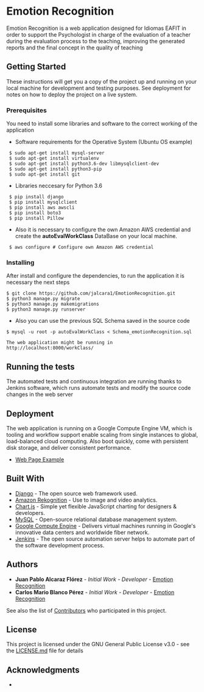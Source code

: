 # Emotion Recognition

Emotion Recognition is a web application designed for Idiomas EAFIT in order to support the Psychologist in charge of the evaluation of a teacher during the evaluation process to the teaching, improving the generated reports and the final concept in the quality of teaching

## Getting Started

These instructions will get you a copy of the project up and running on your local machine for development and testing purposes. See deployment for notes on how to deploy the project on a live system.

### Prerequisites

You need to install some libraries and software to the correct working of the application

* Software requirements for the Operative System (Ubuntu OS example)

```
 $ sudo apt-get install mysql-server
 $ sudo apt-get install virtualenv
 $ sudo apt-get install python3.6-dev libmysqlclient-dev
 $ sudo apt-get install python3-pip
 $ sudo apt-get install git
```
* Libraries neccesary for Python 3.6

```
 $ pip install django
 $ pip install mysqlclient
 $ pip install aws awscli
 $ pip install boto3
 $ pip install Pillow
```

* Also it is necessary to configure the own Amazon AWS credential and create the **autoEvalWorkClass** DataBase on your local machine.

```
 $ aws configure # Configure own Amazon AWS credential
```

### Installing

After install and configure the	dependencies, to run the application it is necessary the next steps

```
$ git clone https://github.com/jalcara1/EmotionRecognition.git
$ python3 manage.py migrate
$ python3 manage.py makemigrations
$ python3 manage.py runserver
```
* Also you can use the previous SQL Schema saved in the source code

```
$ mysql -u root -p autoEvalWorkClass < Schema_emotionRecognition.sql
```

```
The web application might be running in http://localhost:8000/workClass/
```
## Running the tests

The automated tests and continuous integration are running thanks to Jenkins software, which runs automate tests and modify the source code changes in the web server

## Deployment

The web application is running on a Google Compute Engine VM, which is tooling and workflow support enable scaling from single instances to global, load-balanced cloud computing. Also boot quickly, come with persistent disk storage, and deliver consistent performance.

* [Web Page Example](https://35.229.87.87/workClass/)

## Built With

* [Django](https://docs.djangoproject.com/en/2.0/) - The open source web framework used.
* [Amazon Rekognition](https://aws.amazon.com/rekognition/getting-started/) - Use to image and video analytics.
* [Chart.js](http://www.chartjs.org/docs/latest/) - Simple yet flexible JavaScript charting for designers & developers.
* [MySQL](https://dev.mysql.com/doc/) - Open-source relational database management system.
* [Google Compute Engine](https://cloud.google.com/docs/) - Delivers virtual machines running in Google's innovative data centers and worldwide fiber network.
* [Jenkins](https://jenkins.io/doc/) - The open source automation server helps to automate part of the software development process.

## Authors

* **Juan Pablo Alcaraz Flórez** - *Initial Work - Developer* - [Emotion Recognition](https://github.com/jalcara1)
* **Carlos Mario Blanco Pérez** - *Initial Work - Developer* - [Emotion Recognition](https://github.com/carlos18bp)

See also the list of [Contributors](https://github.com/jalcara1/EmotionRecognition/contributors) who participated in this project.

## License

This project is licensed under the GNU General Public License v3.0 - see the [LICENSE.md](https://github.com/jalcara1/EmotionRecognition/blob/master/LICENSE) file for details

## Acknowledgments

*